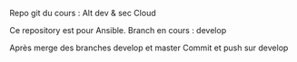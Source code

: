 Repo git du cours : Alt dev & sec Cloud

Ce repository est pour Ansible.
Branch en cours : develop

Après merge des branches develop et master
Commit et push sur develop
